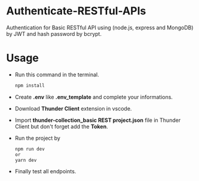 # Authenticate-RESTful-APIs

Authentication for Basic  RESTful API using (node.js, express and MongoDB) by JWT and hash password by bcrypt.

# Usage

* Run this command in the terminal.
  ``` bash
  npm install
   ```

* Create **.env** like **.env_template** and complete your informations.

* Download **Thunder Client** extension in vscode.

* Import **thunder-collection_basic REST project.json** file in Thunder Client but don't forget add the **Token**.

* Run the project by
  ``` bash
  npm run dev
  or
  yarn dev 
   ```

* Finally test all endpoints.